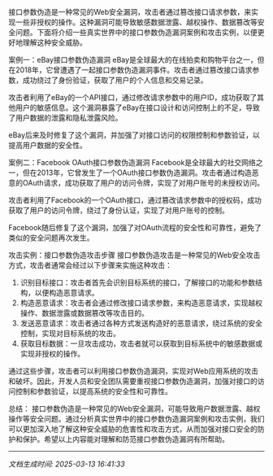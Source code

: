 接口参数伪造是一种常见的Web安全漏洞，攻击者通过篡改接口请求参数，来实现一些非授权的操作。这种漏洞可能导致敏感数据泄露、越权操作、数据篡改等安全问题。下面将介绍一些真实世界中的接口参数伪造漏洞案例和攻击实例，以便更好地理解这种安全威胁。

案例一：eBay接口参数伪造漏洞
eBay是全球最大的在线拍卖和购物平台之一，但在2018年，它曾遭遇了一起接口参数伪造漏洞事件。攻击者通过篡改接口请求参数，成功绕过了身份验证，获取了用户的个人信息和交易记录。

攻击者利用了eBay的一个API接口，通过修改请求参数中的用户ID，成功获取了其他用户的敏感信息。这个漏洞暴露了eBay在接口设计和访问控制上的不足，导致了用户数据的泄露和隐私泄露风险。

eBay后来及时修复了这个漏洞，并加强了对接口访问的权限控制和参数验证，以提高用户数据的安全性。

案例二：Facebook OAuth接口参数伪造漏洞
Facebook是全球最大的社交网络之一，但在2013年，它曾发生了一个OAuth接口参数伪造漏洞。攻击者通过构造恶意的OAuth请求，成功获取了用户的访问令牌，实现了对用户账号的未授权访问。

攻击者利用了Facebook的一个OAuth接口，通过篡改请求参数中的授权码，成功获取了用户的访问令牌，绕过了身份认证，实现了对用户账号的控制。

Facebook随后修复了这个漏洞，加强了对OAuth流程的安全性和可靠性，避免了类似的安全问题再次发生。

攻击实例：接口参数伪造攻击步骤
接口参数伪造攻击是一种常见的Web安全攻击方式，攻击者通常会经过以下步骤来实施这种攻击：

1. 识别目标接口：攻击者首先会识别目标系统的接口，了解接口的功能和参数结构，以便构造恶意请求。
2. 构造恶意请求：攻击者会通过修改接口请求参数，来构造恶意请求，实现越权操作、数据泄露或数据篡改等攻击目的。
3. 发送恶意请求：攻击者通过各种方式发送构造好的恶意请求，绕过系统的安全控制，实现对目标系统的攻击。
4. 获取目标数据：一旦攻击成功，攻击者就可以获取到目标系统中的敏感数据或实现非授权的操作。

通过这些步骤，攻击者可以利用接口参数伪造漏洞，实现对Web应用系统的攻击和破坏。因此，开发人员和安全团队需要重视接口参数伪造漏洞，加强对接口的访问控制和参数验证，以提高系统的安全性和可靠性。

总结：
接口参数伪造是一种常见的Web安全漏洞，可能导致用户数据泄露、越权操作等安全问题。通过分析真实世界中的接口参数伪造漏洞案例和攻击实例，我们可以更加深入地了解这种安全威胁的危害性和攻击方式，从而加强对接口安全的防护和保护。希望以上内容能对理解和防范接口参数伪造漏洞有所帮助。

---

*文档生成时间: 2025-03-13 16:41:33*












